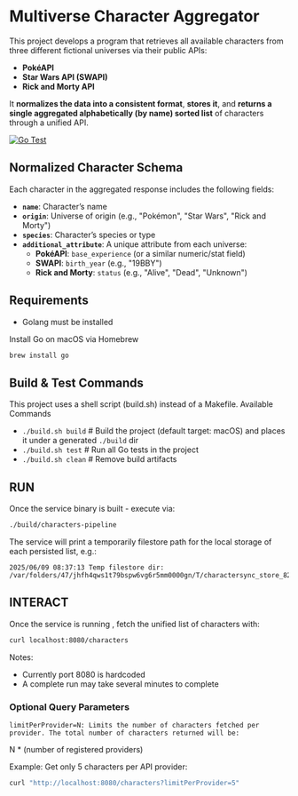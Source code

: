 # Multiverse Character Aggregator

This project develops a program that retrieves all available characters from three different fictional universes via
their public APIs:

- **PokéAPI**
- **Star Wars API (SWAPI)**
- **Rick and Morty API**

It **normalizes the data into a consistent format**, **stores it**, and **returns a single aggregated alphabetically (by name) sorted list** of
characters through a unified API.

[![Go Test](https://github.com/andreikom/characters-pipeline/actions/workflows/test.yml/badge.svg)](https://github.com/andreikom/characters-pipeline/actions/workflows/test.yml)

## Normalized Character Schema

Each character in the aggregated response includes the following fields:

- **`name`**: Character’s name
- **`origin`**: Universe of origin (e.g., "Pokémon", "Star Wars", "Rick and Morty")
- **`species`**: Character’s species or type
- **`additional_attribute`**: A unique attribute from each universe:
    - **PokéAPI**: `base_experience` (or a similar numeric/stat field)
    - **SWAPI**: `birth_year` (e.g., "19BBY")
    - **Rick and Morty**: `status` (e.g., "Alive", "Dead", "Unknown")

## Requirements

- Golang must be installed

Install Go on macOS via Homebrew

```bash
brew install go
```

## Build & Test Commands

This project uses a shell script (build.sh) instead of a Makefile.
Available Commands

- `./build.sh build`        # Build the project (default target: macOS) and places it under a generated `./build` dir
- `./build.sh test`         # Run all Go tests in the project
- `./build.sh clean`        # Remove build artifacts

## RUN

Once the service binary is built - execute via: 

```bash
./build/characters-pipeline
```

The service will print a temporarily filestore path for the local storage of each persisted list, e.g.:

```
2025/06/09 08:37:13 Temp filestore dir: /var/folders/47/jhfh4qws1t79bspw6vg6r5mm0000gn/T/charactersync_store_820753468
```

## INTERACT

Once the service is running , fetch the unified list of characters with:

```bash
curl localhost:8080/characters
```

Notes:
- Currently port 8080 is hardcoded
- A complete run may take several minutes to complete

### Optional Query Parameters

    limitPerProvider=N: Limits the number of characters fetched per provider. The total number of characters returned will be:

N * (number of registered providers)

Example: Get only 5 characters per API provider:

```bash
curl "http://localhost:8080/characters?limitPerProvider=5"
```

